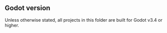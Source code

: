 ## Godot version
Unless otherwise stated, all projects in this folder are built for Godot v3.4 or higher.